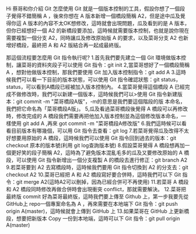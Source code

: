 Hi 蔡哥和你介紹 Git 怎麼使用
Git 就是一個版本控制的工具，假設你想了一個段子覺得不錯簡稱 A ，後來你想在 A 版本新增一個橋段簡稱 A2，但是途中瓜及覺得你這 A 版本的內容不太OK想修改，這時就會出現問題，瓜及看到的是 A 版本，但你已經想好一個 A2 的新橋段要添加，這時候就需要版本控制，也就是說你現在需要複製一個分支 A2，同時讓瓜及修改原始版 A 的要求，以及菜哥分支 A2 也新增好橋段，最終把 A 和 A2 版結合再一起成最終版。

那這個流程要怎麼用 Git 指令執行呢?
1.首先我們要先建立一個 Git 環境做版本控制，讓菜哥的資料夾段子可以使用 Git 指令：git init
2,當菜哥想好了一個橋段簡稱 A ，想對他做版本控制，那我們要使用 Git 加入版本控制指令：git add A
3.這時候我們可以看一下目前的版本狀態，可以使用 Git 指令確認狀態：git status，status，可以看到A橋段已經被加入版本控制內。
4.當菜哥覺得這個橋段 A 已經完成不做修改時，我們可以新建一個版本，這時候我們可以>使用 Git 指令新建版本：git commit -m "菜哥橋段A版"，-m的意思是我們要這個階段的版
本命名，我們把它命名為「菜哥橋段A版」。
5,瓜及看過菜哥橋段後覺得 A 橋段可以再修改時，修改完成的 A 橋段我們需要再把他加入版本控制並為這個修改版本命名，一樣使用 git add A ,再來 got commit -m "菜哥橋段A修改版"
6.我們這時候可以看看目前版本有哪幾個，可以用 Git 指令去查看：git log
7.若菜哥覺得瓜及改得不太好想要用原始的 A 橋段，這時候我們可以使用 Git 指令回到過去的版本：git checkout 原本的版本號(利用 git log查詢版本號)
8.假設菜哥覺得 A 橋段想再加一個更好笑的段子簡稱 A2，這時為了避免版本混亂毛多的瓜及又要修改原始的 A 橋段，可以使用 Git 指令新增出一個分支複製 A 的橋段去進行修正：git branch A2
9.若菜哥要到 A2 去寫橋段時，這時候我們要用 Git 指令切換到 A2 的分支去：git checkout A2
10.菜哥已經把 A 和 A2 橋段寫好要合併時，這時我們可以下 Git 指令：git merge A2(這時A2可以刪掉，因為已經合併可不再使用)
11.若菜哥 A 橋段和 A2 橋段同時修改再做合併時會出現衝突 conflict，那就需要解決。
12.菜哥把最終版 commit 好為菜哥最終版，這時我們要上傳至 Github 上，第一步我要先從 GitHub上 repo一個專案命名為 A ，再來需要在本地端下 Git 指令：git push origin A(master)，這時候就會上傳到 GitHub 上
13.如果菜哥在 GitHub 上更新橋段，想要把新版本 Copy 一份到本地端，這時可以下 Git 指令：git pull origin A(master)
